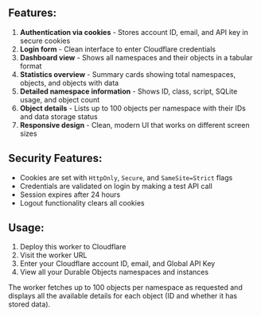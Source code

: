 ## Features:

1. **Authentication via cookies** - Stores account ID, email, and API key in secure cookies
2. **Login form** - Clean interface to enter Cloudflare credentials
3. **Dashboard view** - Shows all namespaces and their objects in a tabular format
4. **Statistics overview** - Summary cards showing total namespaces, objects, and objects with data
5. **Detailed namespace information** - Shows ID, class, script, SQLite usage, and object count
6. **Object details** - Lists up to 100 objects per namespace with their IDs and data storage status
7. **Responsive design** - Clean, modern UI that works on different screen sizes

## Security Features:

- Cookies are set with `HttpOnly`, `Secure`, and `SameSite=Strict` flags
- Credentials are validated on login by making a test API call
- Session expires after 24 hours
- Logout functionality clears all cookies

## Usage:

1. Deploy this worker to Cloudflare
2. Visit the worker URL
3. Enter your Cloudflare account ID, email, and Global API Key
4. View all your Durable Objects namespaces and instances

The worker fetches up to 100 objects per namespace as requested and displays all the available details for each object (ID and whether it has stored data).
